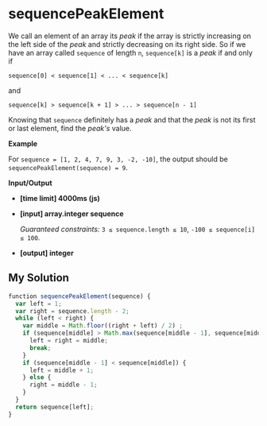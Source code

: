 # sequencePeakElement
﻿We call an element of an array its _peak_ if the array is strictly increasing on the left side of the _peak_ and strictly decreasing on its right side. So if we have an array called `sequence` of length `n`, `sequence[k]` is a _peak_ if and only if

`sequence[0] < sequence[1] < ... < sequence[k]`

and

`sequence[k] > sequence[k + 1] > ... > sequence[n - 1]`

Knowing that `sequence` definitely has a _peak_ and that the _peak_ is not its first or last element, find the _peak's_ value.

**Example**

For `sequence = [1, 2, 4, 7, 9, 3, -2, -10]`, the output should be
`sequencePeakElement(sequence) = 9`.

**Input/Output**

*   **[time limit] 4000ms (js)**

*   **[input] array.integer sequence**

    _Guaranteed constraints:_
    `3 ≤ sequence.length ≤ 10`,
    `-100 ≤ sequence[i] ≤ 100`.

*   **[output] integer**


## My Solution
```javascript
﻿function sequencePeakElement(sequence) {
  var left = 1;
  var right = sequence.length - 2;
  while (left < right) {
    var middle = Math.floor((right + left) / 2) ;
    if (sequence[middle] > Math.max(sequence[middle - 1], sequence[middle + 1])) {
      left = right = middle;
      break;
    }
    if (sequence[middle - 1] < sequence[middle]) {
      left = middle + 1;
    } else {
      right = middle - 1;
    }
  }
  return sequence[left];
}
​
```
